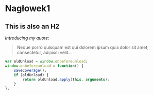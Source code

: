 # Nagłowek1
This is also an H2
------------------

*Introducing my quote:*

> Neque porro quisquam est qui
> dolorem ipsum quia dolor sit amet, 
> consectetur, adipisci velit...



```javascript
var oldUnload = window.onbeforeunload;
window.onbeforeunload = function() {
    saveCoverage();
    if (oldUnload) {
        return oldUnload.apply(this, arguments);
    }
};
```
